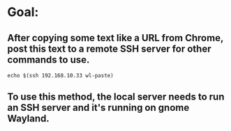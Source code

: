 # Goal:
## After copying some text like a URL from Chrome, post this text to a remote SSH server for other commands to use.

```
echo $(ssh 192.168.10.33 wl-paste)
```

## To use this method, the local server needs to run an SSH server and it's running on gnome Wayland.
